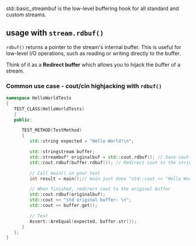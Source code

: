 std::basic_streambuf is the low-level buffering hook for all standard and custom streams.

## usage with `stream.rdbuf()`


`rdbuf()` returns a pointer to the stream's internal buffer. This is useful for low-level I/O operations, such as reading or writing directly to the buffer.

Think of it as a **Redirect buffer** which allows you to hijack the buffer of a stream.


### Common use case - cout/cin highjacking with `rdbuf()`


```cpp
namespace HelloWorldTests
{
   TEST_CLASS(HelloWorldTests)
   {
   public:

      TEST_METHOD(TestMethod)
      {
         std::string expected = "Hello World!\n";

         std::stringstream buffer;
         std::streambuf* originalbuf = std::cout.rdbuf(); // Save cout's buffer
         std::cout.rdbuf(buffer.rdbuf()); // Redirect cout to the stringstream buffer

         // Call main() in your test
         int result = main();// main just does "std::cout << "Hello World!\n";"

         // When finished, redirect cout to the original buffer 
         std::cout.rdbuf(originalbuf);
         std::cout << "std original buffer: \n";
         std::cout << buffer.get();

         // Test
         Assert::AreEqual(expected, buffer.str());
      }
   };
}
```

